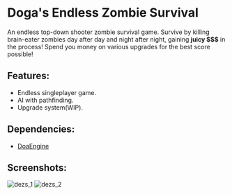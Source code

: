 # Doga's Endless Zombie Survival

An endless top-down shooter zombie survival game. Survive by killing brain-eater zombies day after day and night after night, gaining **juicy $$$** in the process! Spend you money on various
upgrades for the best score possible! 

## Features:
  * Endless singleplayer game.
  * AI with pathfinding.
  * Upgrade system(WIP).
  
## Dependencies: 
  * [DoaEngine](https://github.com/aeris170/DoaEngine)

## Screenshots:
![dezs_1](https://user-images.githubusercontent.com/25724155/55691317-9c674400-59a5-11e9-97b1-59304b7d7e09.png)
![dezs_2](https://user-images.githubusercontent.com/25724155/55691321-a2f5bb80-59a5-11e9-8cc3-9a46e21086b4.png)